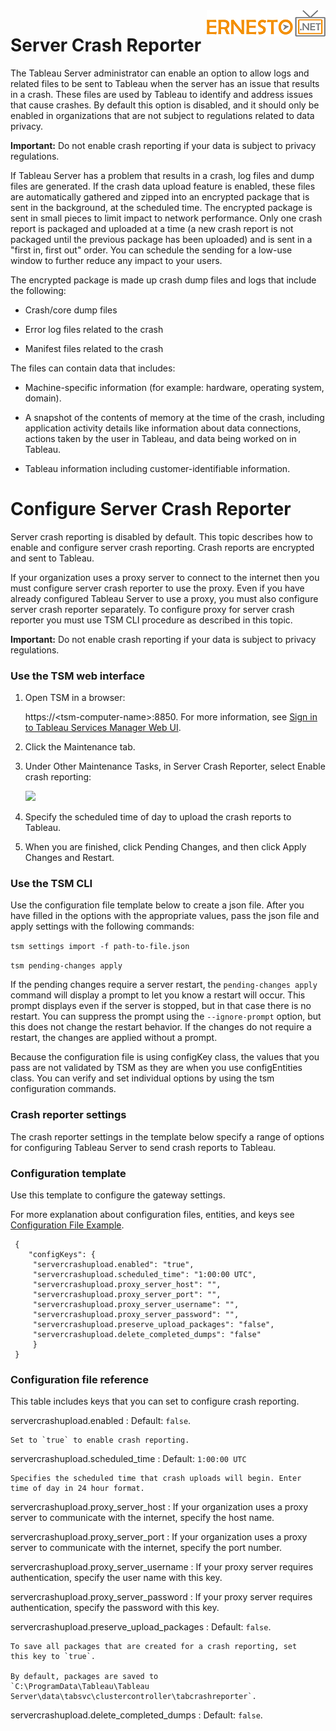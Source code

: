 <img align="right" src="./images/logo.png">



Server Crash Reporter
=====================
The Tableau Server administrator can enable an option to allow logs and
related files to be sent to Tableau when the server has an issue that
results in a crash. These files are used by Tableau to identify and
address issues that cause crashes. By default this option is disabled,
and it should only be enabled in organizations that are not subject to
regulations related to data privacy.

**Important:** Do not enable crash reporting if your data is subject to
privacy regulations.

If Tableau Server has a problem that results in a crash, log files and
dump files are generated. If the crash data upload feature is enabled,
these files are automatically gathered and zipped into an encrypted
package that is sent in the background, at the scheduled time. The
encrypted package is sent in small pieces to limit impact to network
performance. Only one crash report is packaged and uploaded at a time (a
new crash report is not packaged until the previous package has been
uploaded) and is sent in a \"first in, first out\" order. You can
schedule the sending for a low-use window to further reduce any impact
to your users.

The encrypted package is made up crash dump files and logs that include
the following:

-   Crash/core dump files

-   Error log files related to the crash

-   Manifest files related to the crash

The files can contain data that includes:

-   Machine-specific information (for example: hardware, operating
    system, domain).

-   A snapshot of the contents of memory at the time of the crash,
    including application activity details like information about data
    connections, actions taken by the user in Tableau, and data being
    worked on in Tableau.

-   Tableau information including customer-identifiable information.




Configure Server Crash Reporter
===============================


Server crash reporting is disabled by default. This topic describes how
to enable and configure server crash reporting. Crash reports are
encrypted and sent to Tableau.

If your organization uses a proxy server to connect to the internet then
you must configure server crash reporter to use the proxy. Even if you
have already configured Tableau Server to use a proxy, you must also
configure server crash reporter separately. To configure proxy for
server crash reporter you must use TSM CLI procedure as described in
this topic.

**Important:** Do not enable crash reporting if your data is subject to
privacy regulations.

### Use the TSM web interface

1.  Open TSM in a browser:

    https://\<tsm-computer-name\>:8850. For more information, see [Sign
    in to Tableau Services Manager Web
    UI](https://help.tableau.com/current/server/en-us/sign_in_tsm.htm).

2.  Click the Maintenance tab.

3.  Under Other Maintenance Tasks, in Server Crash Reporter, select
    Enable crash reporting:

    ![](./Configure%20Server%20Crash%20Reporter%20-%20Tableau_files/tsm-ui-crash-reporter.png)

4.  Specify the scheduled time of day to upload the crash reports to
    Tableau.

5.  When you are finished, click Pending Changes, and then click Apply
    Changes and Restart.

### Use the TSM CLI

Use the configuration file template below to create a json file. After
you have filled in the options with the appropriate values, pass the
json file and apply settings with the following commands:

`tsm settings import -f path-to-file.json`

`tsm pending-changes apply`

If the pending changes require a server restart, the
`pending-changes apply` command will display a prompt to let you know a
restart will occur. This prompt displays even if the server is stopped,
but in that case there is no restart. You can suppress the prompt using
the `--ignore-prompt` option, but this does not change the restart
behavior. If the changes do not require a restart, the changes are
applied without a prompt. 

Because the configuration file is using configKey class, the values that
you pass are not validated by TSM as they are when you use
configEntities class. You can verify and set individual options by using
the tsm configuration commands.

### Crash reporter settings

The crash reporter settings in the template below specify a range of
options for configuring Tableau Server to send crash reports to Tableau.

### Configuration template

Use this template to configure the gateway settings.

For more explanation about configuration files, entities, and keys see
[Configuration File
Example](https://help.tableau.com/current/server/en-us/config_file_example.htm).

```
 {
    "configKeys": {
     "servercrashupload.enabled": "true",
     "servercrashupload.scheduled_time": "1:00:00 UTC",
     "servercrashupload.proxy_server_host": "",
     "servercrashupload.proxy_server_port": "",
     "servercrashupload.proxy_server_username": "",
     "servercrashupload.proxy_server_password": "",
     "servercrashupload.preserve_upload_packages": "false",
     "servercrashupload.delete_completed_dumps": "false"
     }
 }
```

### Configuration file reference

This table includes keys that you can set to configure crash reporting.

servercrashupload.enabled
:   Default: `false`.

    Set to `true` to enable crash reporting.

servercrashupload.scheduled\_time
:   Default: `1:00:00 UTC`

    Specifies the scheduled time that crash uploads will begin. Enter
    time of day in 24 hour format.

servercrashupload.proxy\_server\_host
:   If your organization uses a proxy server to communicate with the
    internet, specify the host name.

servercrashupload.proxy\_server\_port
:   If your organization uses a proxy server to communicate with the
    internet, specify the port number.

servercrashupload.proxy\_server\_username
:   If your proxy server requires authentication, specify the user name
    with this key.

servercrashupload.proxy\_server\_password
:   If your proxy server requires authentication, specify the password
    with this key.

servercrashupload.preserve\_upload\_packages
:   Default: `false`.

    To save all packages that are created for a crash reporting, set
    this key to `true`.

    By default, packages are saved to
    `C:\ProgramData\Tableau\Tableau Server\data\tabsvc\clustercontroller\tabcrashreporter`.

servercrashupload.delete\_completed\_dumps
:   Default: `false`.

 